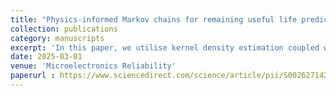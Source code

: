 ```yaml
---
title: "Physics-informed Markov chains for remaining useful life prediction of wire bonds in power electronic modules"
collection: publications
category: manuscripts
excerpt: 'In this paper, we utilise kernel density estimation coupled with a Markov-chain based sampling scheme to estimate the remaining useful life of power electronic modules. The approach presents high accuracy even when the data is scarce and the prediction task is difficult, namely interpolation and extrapolation'
date: 2025-03-01
venue: 'Microelectronics Reliability'
paperurl : https://www.sciencedirect.com/science/article/pii/S0026271425000575
---
```

